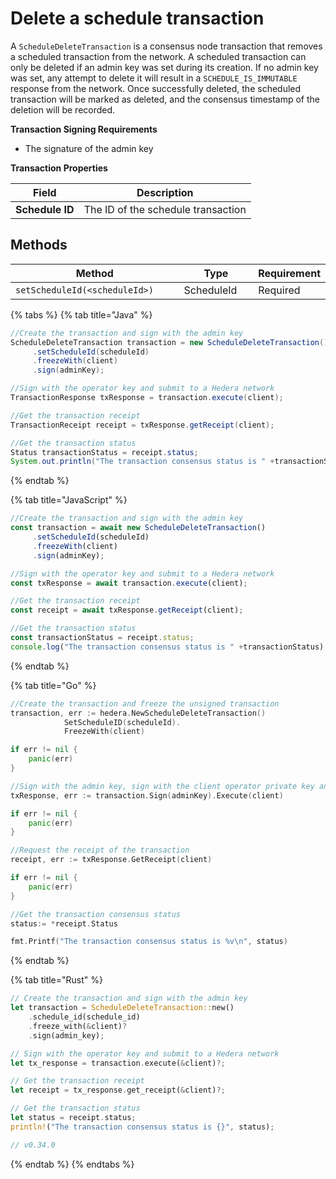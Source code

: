 # Delete a schedule transaction

A `ScheduleDeleteTransaction` is a consensus node transaction that removes a scheduled transaction from the network. A scheduled transaction can only be deleted if an admin key was set during its creation. If no admin key was set, any attempt to delete it will result in a `SCHEDULE_IS_IMMUTABLE` response from the network. Once successfully deleted, the scheduled transaction will be marked as deleted, and the consensus timestamp of the deletion will be recorded.

**Transaction Signing Requirements**

* The signature of the admin key

**Transaction Properties**

| Field           | Description                        |
| --------------- | ---------------------------------- |
| **Schedule ID** | The ID of the schedule transaction |

## Methods

<table><thead><tr><th width="331.3333333333333">Method</th><th width="145">Type</th><th>Requirement</th></tr></thead><tbody><tr><td><code>setScheduleId(&#x3C;scheduleId>)</code></td><td>ScheduleId</td><td>Required</td></tr></tbody></table>

{% tabs %}
{% tab title="Java" %}
```java
//Create the transaction and sign with the admin key
ScheduleDeleteTransaction transaction = new ScheduleDeleteTransaction()
     .setScheduleId(scheduleId)
     .freezeWith(client)
     .sign(adminKey);

//Sign with the operator key and submit to a Hedera network
TransactionResponse txResponse = transaction.execute(client);

//Get the transaction receipt
TransactionReceipt receipt = txResponse.getReceipt(client);

//Get the transaction status
Status transactionStatus = receipt.status;
System.out.println("The transaction consensus status is " +transactionStatus);
```
{% endtab %}

{% tab title="JavaScript" %}
```javascript
//Create the transaction and sign with the admin key
const transaction = await new ScheduleDeleteTransaction()
     .setScheduleId(scheduleId)
     .freezeWith(client)
     .sign(adminKey);

//Sign with the operator key and submit to a Hedera network
const txResponse = await transaction.execute(client);

//Get the transaction receipt
const receipt = await txResponse.getReceipt(client);

//Get the transaction status
const transactionStatus = receipt.status;
console.log("The transaction consensus status is " +transactionStatus);
```
{% endtab %}

{% tab title="Go" %}
```go
//Create the transaction and freeze the unsigned transaction
transaction, err := hedera.NewScheduleDeleteTransaction()
            SetScheduleID(scheduleId).
            FreezeWith(client)

if err != nil {
    panic(err)
}

//Sign with the admin key, sign with the client operator private key and submit the transaction to a Hedera network
txResponse, err := transaction.Sign(adminKey).Execute(client)

if err != nil {
    panic(err)
}

//Request the receipt of the transaction
receipt, err := txResponse.GetReceipt(client)

if err != nil {
    panic(err)
}

//Get the transaction consensus status
status:= *receipt.Status

fmt.Printf("The transaction consensus status is %v\n", status)
```
{% endtab %}

{% tab title="Rust" %}
```rust
// Create the transaction and sign with the admin key
let transaction = ScheduleDeleteTransaction::new()
    .schedule_id(schedule_id)
    .freeze_with(&client)?
    .sign(admin_key);

// Sign with the operator key and submit to a Hedera network
let tx_response = transaction.execute(&client)?;

// Get the transaction receipt
let receipt = tx_response.get_receipt(&client)?;

// Get the transaction status
let status = receipt.status;
println!("The transaction consensus status is {}", status);

// v0.34.0
```
{% endtab %}
{% endtabs %}
